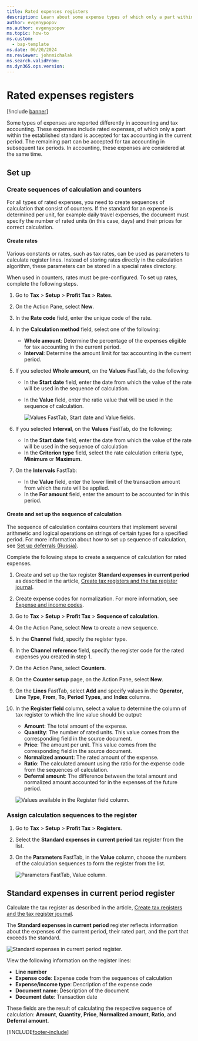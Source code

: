 ```yaml
---
title: Rated expenses registers
description: Learn about some expense types of which only a part within the established standard is accepted for tax accounting in the current period.
author: evgenypopov
ms.author: evgenypopov
ms.topic: how-to
ms.custom: 
  - bap-template
ms.date: 06/20/2024
ms.reviewer: johnmichalak
ms.search.validFrom: 
ms.dyn365.ops.version: 
---
```


# Rated expenses registers

[!include [banner](../../includes/banner.md)]

Some types of expenses are reported differently in accounting and tax accounting. These expenses include rated expenses, of which only a part within the established standard is accepted for tax accounting in the current period. The remaining part can be accepted for tax accounting in subsequent tax periods. In accounting, these expenses are considered at the same time.

## Set up

### Create sequences of calculation and counters

For all types of rated expenses, you need to create sequences of calculation that consist of counters. If the standard for an expense is determined per unit, for example daily travel expenses, the document must specify the number of rated units (in this case, days) and their prices for correct calculation.

#### Create rates

Various constants or rates, such as tax rates, can be used as parameters to calculate register lines. Instead of storing rates directly in the calculation algorithm, these parameters can be stored in a special rates directory.

When used in counters, rates must be pre-configured. To set up rates, complete the following steps.

1. Go to **Tax** > **Setup** > **Profit Tax** > **Rates**.
2. On the Action Pane, select **New**.
3. In the **Rate code** field, enter the unique code of the rate.
4. In the **Calculation method** field, select one of the following:

    - **Whole amount**: Determine the percentage of the expenses eligible for tax accounting in the current period.
    - **Interval**: Determine the amount limit for tax accounting in the current period.

5. If you selected **Whole amount**, on the **Values** FastTab, do the following:

    - In the **Start date** field, enter the date from which the value of the rate will be used in the sequence of calculation.
    - In the **Value** field, enter the ratio value that will be used in the sequence of calculation.

      ![Values FastTab, Start date and Value fields.](../media/values-fast-tab.png)

6. If you selected **Interval**, on the **Values** FastTab, do the following:

    - In the **Start date** field, enter the date from which the value of the rate will be used in the sequence of calculation
    - In the **Criterion type** field, select the rate calculation criteria type, **Minimum** or **Maximum**.

7. On the **Intervals** FastTab:

    - In the **Value** field, enter the lower limit of the transaction amount from which the rate will be applied.
    - In the **For amount** field, enter the amount to be accounted for in this period.

#### Create and set up the sequence of calculation 

The sequence of calculation contains counters that implement several arithmetic and logical operations on strings of certain types for a specified period. For more information about how to set up sequence of calculation, see [Set up deferrals (Russia)](rus-set-up-deferrals.md#sequence-of-calculation).

Complete the following steps to create a sequence of calculation for rated expenses.

1. Create and set up the tax register **Standard expenses in current period** as described in the article, [Create tax registers and the tax register journal](rus-profit-tax-registers.md#create-a-tax-register).
2. Create expense codes for normalization. For more information, see [Expense and income codes](rus-expense-and-income-codes.md#create-an-expense-or-income-code).
3. Go to **Tax** > **Setup** > **Profit Tax** > **Sequence of calculation**.
4. On the Action Pane, select **New** to create a new sequence.
5. In the **Channel** field, specify the register type.
6. In the **Channel reference** field, specify the register code for the rated expenses you created in step 1.
7. On the Action Pane, select **Counters**. 
8. On the **Counter setup** page, on the Action Pane, select **New**.
9. On the **Lines** FastTab, select **Add** and specify values in the **Operator**, **Line Type**, **From**, **To**, **Period Types**, and **Index** columns.
10. In the **Register field** column, select a value to determine the column of tax register to which the line value should be output:

    - **Amount**: The total amount of the expense.
    - **Quantity**: The number of rated units. This value comes from the corresponding field in the source document.
    - **Price**: The amount per unit. This value comes from the corresponding field in the source document.
    - **Normalized amount**: The rated amount of the expense.
    - **Ratio**: The calculated amount using the ratio for the expense code from the sequences of calculation.
    - **Deferral amount**: The difference between the total amount and normalized amount accounted for in the expenses of the future period.

     ![Values available in the Register field column.](../media/register-field-column.png)

### Assign calculation sequences to the register

1. Go to **Tax** > **Setup** > **Profit Tax** > **Registers**.
2. Select the **Standard expenses in current period** tax register from the list.
3. On the **Parameters** FastTab, in the **Value** column, choose the numbers of the calculation sequences to form the register from the list.

    ![Parameters FastTab, Value column.](../media/parameters-fast-tab.PNG)

## Standard expenses in current period register

Calculate the tax register as described in the article, [Create tax registers and the tax register journal](rus-profit-tax-registers.md#calculate-and-print-tax-registers).

The **Standard expenses in current period** register reflects information about the expenses of the current period, their rated part, and the part that exceeds the standard.

![Standard expenses in current period register.](../media/standard-expenses-current-period.png)

View the following information on the register lines:

   - **Line number**
   - **Expense code**: Expense code from the sequences of calculation
   - **Expense/income type**: Description of the expense code
   - **Document name**: Description of the document
   - **Document date**: Transaction date

These fields are the result of calculating the respective sequence of calculation: **Amount**, **Quantity**, **Price**, **Normalized amount**, **Ratio**, and **Deferral amount**.


[!INCLUDE[footer-include](../../../includes/footer-banner.md)]
